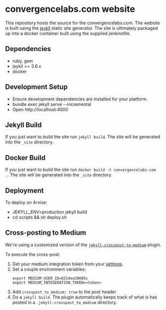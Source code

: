 # convergencelabs.com website
This repository hosts the source for the convergencelabs.com. The website is built using the [jeykll](https://jekyllrb.com/) static site generator. The site is ultimately packaged up into a docker container built using the supplied jenkinsfile.

## Dependencies

 * ruby, gem
 * jeykll >= 3.6.x
 * docker

## Development Setup

 * Ensure development dependencies are installed for your platform.
 * bundle exec jekyll serve --incremental
 * Open http://localhost:4000

## Jekyll Build
If you just want to build the site run `jekyll build`. The site will be generated into the `_site` directory.

## Docker Build
If you just want to build the site run `docker build -t convergencelabs-com .`. The site will be generated into the `_site` directory.

## Deployment
To deploy on Arvixe:

* JEKYLL_ENV=production jekyll build
* cd scripts && sh deploy.sh

## Cross-posting to Medium 
We're using a customized version of the [`jekyll-crosspost-to-medium`](https://github.com/aarongustafson/jekyll-crosspost-to-medium) plugin.

To execute the cross-post:
1. Get your medium integration token from your [settings](https://medium.com/me/settings).
1. Set a couple environment variables:
   ```
   export MEDIUM_USER_ID=8214ea30605c
   export MEDIUM_INTEGERATION_TOKEN=<token>
   ```
1. Add `crosspost_to_medium: true` to the post header
1. Do a `jekyll build`. The plugin automatically keeps track of what is has posted in a `.jekyll-crosspost_to_medium` directory.

